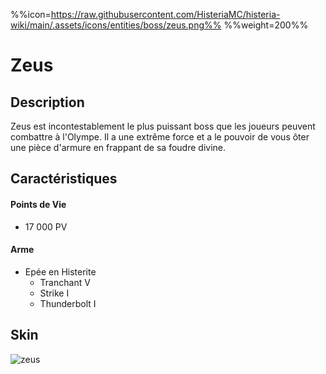 %%icon=https://raw.githubusercontent.com/HisteriaMC/histeria-wiki/main/.assets/icons/entities/boss/zeus.png%%
%%weight=200%%
# Zeus

## Description 
Zeus est incontestablement le plus puissant boss que les joueurs peuvent combattre à l'Olympe. Il a une extrême force et a le pouvoir de vous ôter une pièce d'armure en frappant de sa foudre divine.

## Caractéristiques

#### __Points de Vie__
+ 17 000 PV

#### __Arme__
+ Epée en Histerite 
  - Tranchant V
  - Strike I
  - Thunderbolt I
 
  
## Skin
![zeus](https://raw.githubusercontent.com/HisteriaMC/histeria-wiki/main/.assets/entities/boss/zeus.png)
